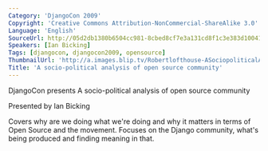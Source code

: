 ```yaml
---
Category: 'DjangoCon 2009'
Copyright: 'Creative Commons Attribution-NonCommercial-ShareAlike 3.0'
Language: 'English'
SourceUrl: http://05d2db1380b6504cc981-8cbed8cf7e3a131cd8f1c3e383d10041.r93.cf2.rackcdn.com/djangocon-2009/22_a-socio-political-analysis-of-open-source-community.ogv
Speakers: [Ian Bicking]
Tags: [djangocon, djangocon2009, opensource]
ThumbnailUrl: 'http://a.images.blip.tv/Robertlofthouse-ASociopoliticalAnalysisOfOpenSourceCommunity386.png'
Title: 'A socio-political analysis of open source community'
---
```

DjangoCon presents A socio-political analysis of open source community

Presented by Ian Bicking

Covers why are we doing what we're doing and why it matters in terms of Open
Source and the movement. Focuses on the Django community, what's being
produced and finding meaning in that.
